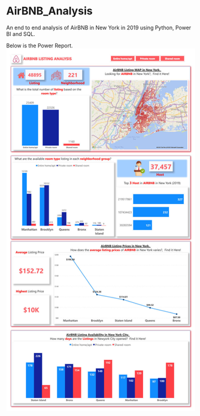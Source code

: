 # AirBNB_Analysis
An end to end analysis of AirBNB in New York in 2019 using Python, Power BI and SQL.


Below is the Power Report.
![AirBNBVIZ](https://github.com/thelukmonkazeem/AirBNB_Analysis/blob/main/AirBNBVIZ.jpg)

